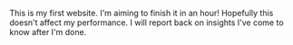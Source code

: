 This is my first website. I'm aiming to finish it in an hour! Hopefully this doesn't affect my performance. I will report back on insights I've come to know after I'm done.
